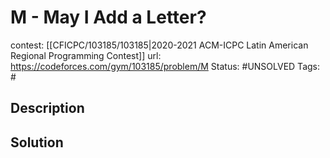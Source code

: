 # M - May I Add a Letter?

contest: [[CFICPC/103185/103185|2020-2021 ACM-ICPC Latin American Regional Programming Contest]]
url: https://codeforces.com/gym/103185/problem/M
Status: #UNSOLVED
Tags: #

## Description

## Solution

